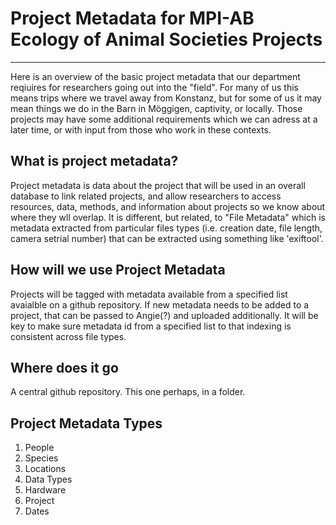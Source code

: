 # Project Metadata for MPI-AB Ecology of Animal Societies Projects
***
Here is an overview of the basic project metadata that our department reqiuires for researchers going out into the "field".
For many of us this means trips where we travel away from Konstanz, but for some of us it may mean things we do in the Barn in Möggigen, captivity, or locally.
Those projects may have some additional requirements which we can adress at a later time, or with input from those who work in these contexts.

## What is project metadata?
Project metadata is data about the project that will be used in an overall database to link related projects, and allow researchers to access resources, data, methods, and information about projects so we know about where they wll overlap. It is different, but related, to "File Metadata" which is metadata extracted from particular files types (i.e. creation date, file length, camera setrial number) that can be extracted using something like 'exiftool'.

## How will we use Project Metadata
Projects will be tagged with metadata available from a specified list avaialble on a github repository. If new metadata needs to be added to a project, that can be passed to Angie(?) and uploaded additionally. It will be key to make sure metadata id from a specified list to that indexing is consistent across file types.

## Where does it go
A central github repository. This one perhaps, in a folder.

## Project Metadata Types
1. People
2. Species
3. Locations
4. Data Types
5. Hardware
6. Project
7. Dates

